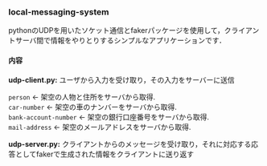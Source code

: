 ### local-messaging-system

pythonのUDPを用いたソケット通信とfakerパッケージを使用して，クライアントサーバ間で情報をやりとりするシンプルなアプリケーションです．

#### 内容
**udp-client.py:** ユーザから入力を受け取り，その入力をサーバーに送信

`person` <- 架空の人物と住所をサーバから取得.  
`car-number` <- 架空の車のナンバーをサーバから取得.  
`bank-account-number` <- 架空の銀行口座番号をサーバから取得.  
`mail-address` <- 架空のメールアドレスをサーバから取得.  

**udp-server.py:** クライアントからのメッセージを受け取り，それに対応する応答としてfakerで生成された情報をクライアントに送り返す


